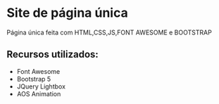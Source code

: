 # Site de página única
 Página única feita com HTML,CSS,JS,FONT AWESOME e BOOTSTRAP 

## Recursos utilizados:
- Font Awesome
- Bootstrap 5
- JQuery Lightbox
- AOS Animation

